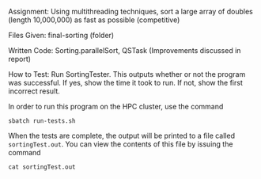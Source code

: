 Assignment: Using multithreading techniques, sort a large array of doubles (length 10,000,000) as fast as possible (competitive)

Files Given: final-sorting (folder)

Written Code: Sorting.parallelSort, QSTask (Improvements discussed in report)

How to Test: Run SortingTester. This outputs whether or not the program was successful. If yes, show the time it took to run. If not, show the first incorrect result.

In order to run this program on the HPC cluster, use the command

```
sbatch run-tests.sh
```

When the tests are complete, the output will be printed to a file called `sortingTest.out`. You can view the contents of this file by issuing the command

```
cat sortingTest.out
```
